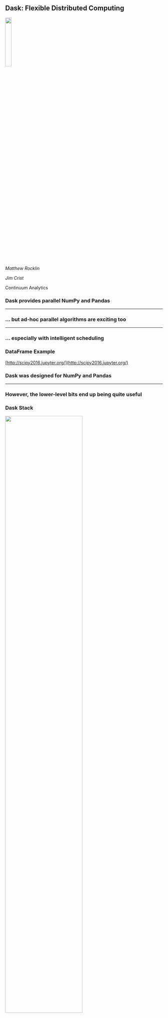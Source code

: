 Dask: Flexible Distributed Computing
------------------------------------

<img src="images/dask_icon.svg" width=20%>

*Matthew Rocklin*

*Jim Crist*

Continuum Analytics


### Dask provides parallel NumPy and Pandas

<hr>

### ... but ad-hoc parallel algorithms are exciting too

<hr>

### ... especially with intelligent scheduling


### DataFrame Example

[http://scipy2016.jupyter.org/](http://scipy2016.jupyter.org/)


### Dask was designed for NumPy and Pandas

<hr>

### However, the lower-level bits end up being quite useful


### Dask Stack

<img src="images/dask-stack-0.svg" width="70%">


### Dask Stack

<img src="images/dask-stack-1.svg" width="70%">


### Dask Stack

<img src="images/dask-stack-2.svg" width="70%">


### Dask Stack

<img src="images/dask-stack-3.svg" width="70%">


### Dask Stack

<img src="images/dask-stack-4.svg" width="70%">


### Dask Stack

<img src="images/dask-stack-5.svg" width="70%">


### dask.delayed

- Tool for creating arbitrary task graphs
- Dead simple interface (one function)
- Plays well with existing code (with some caveats)


- delayed(function)(\*args, \*\*kwargs) -> Delayed

- delayed(data) -> Delayed


###Examples


### Caveats

Can't use in control flow.

    # iterable in loop
    for i in delayed_object:
        ...

    # case in if statement
    if delayed_object:
        ...
    else:
        ...



### Dask.delayed authors arbitrary task graphs

<hr>

<img src="images/grid_search_schedule-0.png" width="100%">

<hr>

### Now we need to run them efficiently


### Dask.delayed authors arbitrary task graphs

<hr>

<img src="images/grid_search_schedule.gif" width="100%">

<hr>

### Now we need to run them efficiently


### Task Scheduling

<img src="images/fg-simple.svg">

    x = f(1)
    y = f(2)
    z = g(x, y)

<img src="images/computer-tower.svg" width="15%">
<img src="images/computer-tower.svg" width="15%">


### Dask schedulers target different architectures

<hr>

### Easy swapping enables scaling up *and down*


### Single Machine Scheduler

Stable for a year or so.  Optimized for larger-than-memory use.

*   **Parallel CPU**: Uses multiple threads or processes
*   **Minimizes RAM**: Choose tasks to remove intermediates
*   **Low overhead:** ~100us per task
*   **Concise**: ~600 LOC, stable for ~12 months
*   **Real world workloads**: dask.array, xarray, dask.dataframe, dask.bag,
    Custom projects with dask.delayed


### Distributed Scheduler (new!)

<img src="images/scheduler-async-1.svg" width="90%">


### Distributed Scheduler

<img src="images/scheduler-async-2.svg" width="90%">


### Distributed Scheduler

<img src="images/scheduler-async-3.svg" width="90%">


### Distributed Scheduler

<img src="images/scheduler-async-4.svg" width="90%">


### Distributed Scheduler

<img src="images/scheduler-async-5.svg" width="90%">


### Distributed Scheduler

<img src="images/scheduler-async-6.svg" width="90%">


### Distributed Scheduler

<img src="images/scheduler-async-7.svg" width="90%">


### Distributed Scheduler

<img src="images/scheduler-async-8.svg" width="90%">


### Distributed Scheduler

<img src="images/scheduler-async-9.svg" width="90%">


### Distributed Scheduler

<img src="images/scheduler-async-10.svg" width="90%">


### Distributed Scheduler

<img src="images/scheduler-async-11.svg" width="90%">


### Distributed Scheduler

<img src="images/scheduler-async-12.svg" width="90%">


### Distributed Scheduler

<img src="images/scheduler-async-13.svg" width="90%">


### Distributed Scheduler

<img src="images/scheduler-async-14.svg" width="90%">


### Distributed Scheduler

<img src="images/scheduler-async-15.svg" width="90%">


### Distributed Scheduler

*   **Distributed**: One scheduler coordinates many workers
*   **Data local**: Moves computation to correct worker
*   **Asynchronous**: Continuous non-blocking conversation
*   **Multi-user**: Several users share the same system
*   **HDFS Aware**: Works well with HDFS, S3, YARN, etc..
*   **Solidly supports**: dask.array, dask.dataframe, dask.bag, dask.delayed,
    concurrent.futures, ...
*   **Less Concise**: ~3000 LOC Tornado TCP application

    But all of the logic is hackable Python


### Easy to get started

    $ conda install dask distributed -c conda-forge
    $ pip install dask distributed --upgrade

<hr>

    >>> from dask.distributed import Executor
    >>> e = Executor()  # sets up local cluster

<hr>

    $ dask-scheduler

    $ dask-worker scheduler-hostname:8786
    $ dask-worker scheduler-hostname:8786


### Machine Learning Example



### Dask provides parallel NumPy and Pandas

<hr>

### ... but ad-hoc parallel algorithms are exciting too

<hr>

### ... especially with intelligent scheduling


### Acknowledgements

*  Countless open source developers
*  SciPy developer community
*  Continuum Analytics
*  XData Program from DARPA

<img src="images/moore.png">

<hr>

### Questions?

<img src="images/grid_search_schedule.gif" width="100%">


<img src="https://zekeriyabesiroglu.files.wordpress.com/2015/04/ekran-resmi-2015-04-29-10-53-12.png"
     align="right"
     width="30%">

### Q: How does Dask differ from Spark?

*  Spark is great
    *  ETL + Database operations
    *  SQL-like streaming
    *  Spark 2.0 is decently fast
    *  Integrate with Java infrastructure
*  Dask is great
    *  Tight integration with NumPy, Pandas, Toolz, SKLearn, ...
    *  Ad-hoc parallelism for custom algorithms
    *  Easy deployment on clusters or laptops
    *  Complement the existing SciPy ecosystem (Dask is lean)
*  Both are great
    *  Similar network designs and scalability limits
    *  Decent Python APIs


### Schedulers are common, but hidden

*   Task scheduling is ubiquitous in parallel computing

    Examples: MapReduce, Spark, SQL, TensorFlow, Plasma

*   But raw task scheduler is rarely exposed

    Exceptions: Make, Luigi, Airflow

<img src="images/switchboard-operator.jpg" width="60%">


### Internals

*  Tornado web application over TCP sockets with custom protocol
*  Event driven (new worker, task finished, worker died, ...)
*  State is ~30 Python dictionaries indexing each other
*  Processes 1000s of tasks per second
*  Language agnostic (msgpack protocol)



### IT

    $ dask-scheduler
    Running scheduler at scheduler-hostname:8786 ...

    $ dask-worker scheduler-hostname:8786
    $ dask-worker scheduler-hostname:8786

<hr>

### User

    >>> from dask.distributed import Executor
    >>> e = Executor('scheduler-hostname:8786', set_as_default=True)

    >>> import dask.dataframe as dd
    >>> df = dd.read_csv('s3://my-bucket/2015-*.*.csv')
    >>> df.groupby(df.timestamp.dt.hour).value.mean().compute()
    .


### IT

    $ dask-scheduler
    Running scheduler at scheduler-hostname:8786

    $ dask-worker scheduler-hostname:8786
    $ dask-worker scheduler-hostname:8786

<hr>

### User

    >>> from dask.distributed import Executor
    >>> e = Executor('scheduler-hostname:8786', set_as_default=True)

    >>> import dask.array as da
    >>> x = da.from_array(my_distributed_array_store)
    >>> x = x - x.mean(axis=0) / x.std(axis=0)
    .


### IT

    $ dask-scheduler
    Running scheduler at scheduler-hostname:8786

    $ dask-worker scheduler-hostname:8786
    $ dask-worker scheduler-hostname:8786

<hr>

### User

    >>> from dask.distributed import Executor
    >>> e = Executor('scheduler-hostname:8786', set_as_default=True)

    >>> from dask import delayed
    >>> remote_data = e.scatter(sequence)
    >>> values = [delayed(f)(x) for x in remote_data]
    >>> total = delayed(sum)(values)

